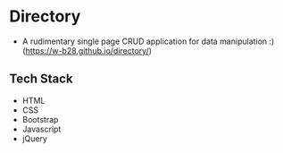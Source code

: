 # Directory

- A rudimentary single page CRUD application for data manipulation :)
(https://w-b28.github.io/directory/)

## Tech Stack
- HTML
- CSS
- Bootstrap
- Javascript 
- jQuery
